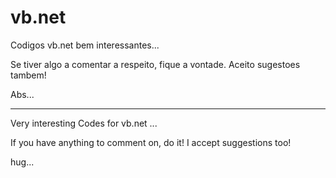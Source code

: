 # vb.net
Codigos vb.net bem interessantes...

Se tiver algo a comentar a respeito, fique a vontade.
Aceito sugestoes tambem!

Abs...

-------------

Very interesting Codes for vb.net ...

 If you have anything to comment on, do it!
 I accept suggestions too!

 hug...
